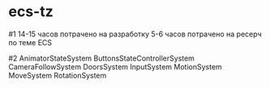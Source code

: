 # ecs-tz

#1  14-15 часов потрачено на разработку
    5-6 часов потрачено на ресерч по теме ECS
    
    
#2  AnimatorStateSystem
    ButtonsStateControllerSystem
    CameraFollowSystem
    DoorsSystem
    InputSystem
    MotionSystem
    MoveSystem
    RotationSystem
